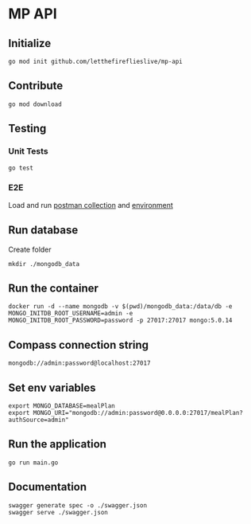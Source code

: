 # MP API

## Initialize
`go mod init github.com/letthefireflieslive/mp-api`

## Contribute
`go mod download`

## Testing

### Unit Tests
`go test`

### E2E
Load and run [postman collection](https://www.getpostman.com/collections/de9ac6fa670ad3fc7ce3) and 
[environment](https://hammerden.postman.co/workspace/hammerden~20b843e8-ff70-4051-8b09-2a779a657145/environment/23681075-bc2f01e6-fe9f-4e62-a238-4a7e813df886)

## Run database
Create folder

`mkdir ./mongodb_data`

## Run the container
`docker run -d --name mongodb -v $(pwd)/mongodb_data:/data/db -e MONGO_INITDB_ROOT_USERNAME=admin -e MONGO_INITDB_ROOT_PASSWORD=password -p 27017:27017 mongo:5.0.14`

## Compass connection string
`mongodb://admin:password@localhost:27017`

## Set env variables
```
export MONGO_DATABASE=mealPlan
export MONGO_URI="mongodb://admin:password@0.0.0.0:27017/mealPlan?authSource=admin"
```

## Run the application 
`go run main.go`

## Documentation
```
swagger generate spec -o ./swagger.json
swagger serve ./swagger.json
```

